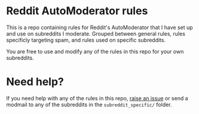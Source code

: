 # Reddit AutoModerator rules

This is a repo containing rules for Reddit's AutoModerator that I have set up and use on subreddits I moderate. Grouped between general rules, rules specificly targeting spam, and rules used on specific subreddits.

You are free to use and modify any of the rules in this repo for your own subreddits.

# Need help?

If you need help with any of the rules in this repo, [raise an issue](https://github.com/KanchiMoe/Reddit-AutoModerator-rules/issues/new/choose) or send a modmail to any of the subreddits in the `subreddit_specific/` folder.
